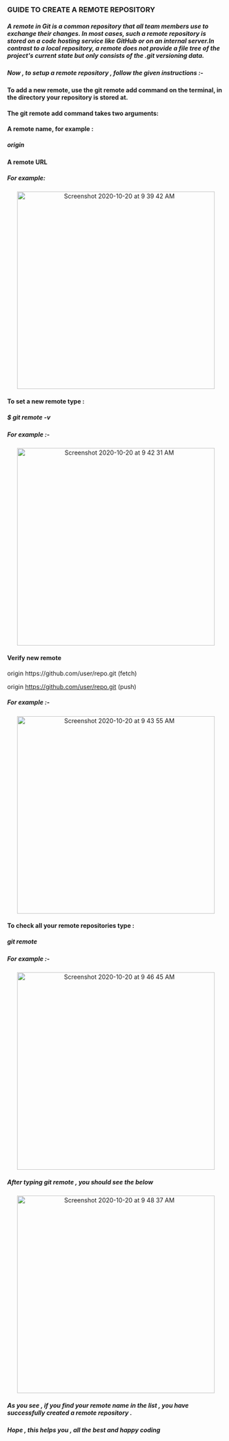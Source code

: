 <h3><BOLD>GUIDE TO CREATE A REMOTE REPOSITORY</h3></BOLD>

<h5><p>A remote in Git is a common repository that all team members use to exchange their changes. In most cases, such a remote repository is stored on a code hosting service like GitHub or on an internal server.In contrast to a local repository, a remote  does not provide a file tree of the project's current state but only consists of the .git versioning data.</h5></p>


<h5>Now , to setup a remote repository , follow the given instructions :-</h5>

<h4><bold>To add a new remote, use the git remote add command on the terminal, in the directory your repository is stored at.</bold></h4>

<h4><bold>The git remote add command takes two arguments:</h4></bold>

<h4><bold>A remote name, for example : </h4></bold> <h5>origin</h5>
<h4><bold>A remote URL</h4></bold>

<h5>For example:</h5>

<p align="center">
<img width="458" alt="Screenshot 2020-10-20 at 9 39 42 AM" src="https://user-images.githubusercontent.com/58665834/96539295-5be5c780-12b8-11eb-840e-ca54b6fdaf7f.png">
</p>

<h4><bold>To set a new remote type :</h4></bold> <h5>$ git remote -v </h5>

<h5>For example :- </h5>

<p align="center">
<img width="458" alt="Screenshot 2020-10-20 at 9 42 31 AM" src="https://user-images.githubusercontent.com/58665834/96539416-9bacaf00-12b8-11eb-8fa7-973fb738de4d.png">
</p>

<h4><bold>Verify new remote</h4></bold>
<p>
 origin  https://github.com/user/repo.git (fetch)
 
 origin  https://github.com/user/repo.git (push)
</p>

<h5>For example :-</h5>

<p align="center">
<img width="458" alt="Screenshot 2020-10-20 at 9 43 55 AM" src="https://user-images.githubusercontent.com/58665834/96539499-c8f95d00-12b8-11eb-9e0d-24a83d436631.png">
</p>

<h4><bold>To check all your remote repositories type :</h4></bold> <h5> git remote</h5>

<h5>For example :-</h5>

<p align="center">
<img width="458" alt="Screenshot 2020-10-20 at 9 46 45 AM" src="https://user-images.githubusercontent.com/58665834/96539636-2d1c2100-12b9-11eb-9e42-d666d0c57ac4.png">
</p>

<h5><bold>After typing git remote , you should see the below</h5></bold>

<p align="center">
<img width="458" alt="Screenshot 2020-10-20 at 9 48 37 AM" src="https://user-images.githubusercontent.com/58665834/96539750-6e143580-12b9-11eb-8ed0-74a2a55120e7.png">
</p>

<h5><bold>As you see , if you find your remote name in the list , you have successfully created a remote repository .</h5></bold>

<h5></bold>Hope , this helps you , all the best and happy coding </h5></bold>
